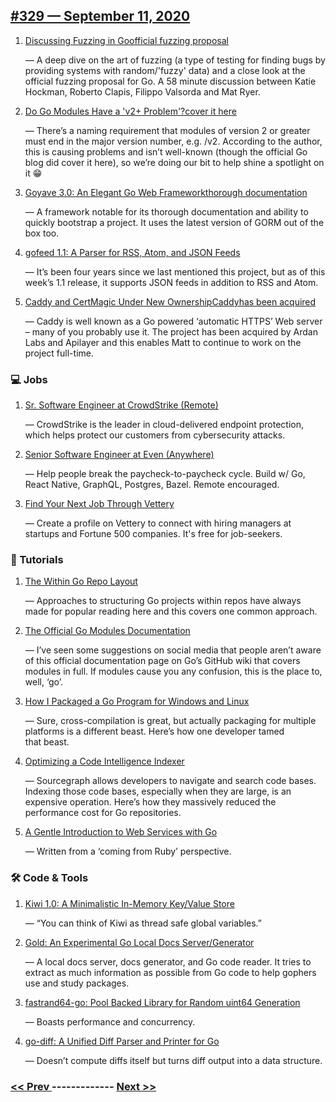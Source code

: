 ## [#329 — September 11, 2020](https://golangweekly.com/issues/329)

1. [Discussing Fuzzing in Goofficial fuzzing proposal](https://golangweekly.com/link/95036/web)

     — A deep dive on the art of fuzzing (a type of testing for finding bugs by providing systems with random/'fuzzy' data) and a close look at the official fuzzing proposal for Go. A 58 minute discussion between Katie Hockman, Roberto Clapis, Filippo Valsorda and Mat Ryer.
1. [Do Go Modules Have a 'v2+ Problem'?cover it here](https://golangweekly.com/link/95038/web)

     — There’s a naming requirement that modules of version 2 or greater must end in the major version number, e.g. /v2. According to the author, this is causing problems and isn’t well-known (though the official Go blog did cover it here), so we’re doing our bit to help shine a spotlight on it 😁
1. [Goyave 3.0: An Elegant Go Web Frameworkthorough documentation](https://golangweekly.com/link/95064/web)

     — A framework notable for its thorough documentation and ability to quickly bootstrap a project. It uses the latest version of GORM out of the box too.
1. [gofeed 1.1: A Parser for RSS, Atom, and JSON Feeds](https://golangweekly.com/link/95041/web)

     — It’s been four years since we last mentioned this project, but as of this week’s 1.1 release, it supports JSON feeds in addition to RSS and Atom.
1. [Caddy and CertMagic Under New OwnershipCaddyhas been acquired](https://golangweekly.com/link/95043/web)

     — Caddy is well known as a Go powered ‘automatic HTTPS’ Web server – many of you probably use it. The project has been acquired by Ardan Labs and Apilayer and this enables Matt to continue to work on the project full-time.
### 💻 Jobs

1. [Sr. Software Engineer at CrowdStrike (Remote)](https://golangweekly.com/link/95046/web)

     — CrowdStrike is the leader in cloud-delivered endpoint protection, which helps protect our customers from cybersecurity attacks.
1. [Senior Software Engineer at Even (Anywhere)](https://golangweekly.com/link/95047/web)

     — Help people break the paycheck-to-paycheck cycle. Build w/ Go, React Native, GraphQL, Postgres, Bazel. Remote encouraged.
1. [Find Your Next Job Through Vettery](https://golangweekly.com/link/95048/web)

     — Create a profile on Vettery to connect with hiring managers at startups and Fortune 500 companies. It's free for job-seekers.
### 📘 Tutorials

1. [The Within Go Repo Layout](https://golangweekly.com/link/95049/web)

     — Approaches to structuring Go projects within repos have always made for popular reading here and this covers one common approach.
1. [The Official Go Modules Documentation](https://golangweekly.com/link/95042/web)

     — I’ve seen some suggestions on social media that people aren’t aware of this official documentation page on Go’s GitHub wiki that covers modules in full. If modules cause you any confusion, this is the place to, well, ‘go’.
1. [How I Packaged a Go Program for Windows and Linux](https://golangweekly.com/link/95050/web)

     — Sure, cross-compilation is great, but actually packaging for multiple platforms is a different beast. Here’s how one developer tamed that beast.
1. [Optimizing a Code Intelligence Indexer](https://golangweekly.com/link/95051/web)

     — Sourcegraph allows developers to navigate and search code bases. Indexing those code bases, especially when they are large, is an expensive operation. Here’s how they massively reduced the performance cost for Go repositories.
1. [A Gentle Introduction to Web Services with Go](https://golangweekly.com/link/95053/web)

     — Written from a ‘coming from Ruby’ perspective.
### 🛠 Code & Tools

1. [Kiwi 1.0: A Minimalistic In-Memory Key/Value Store](https://golangweekly.com/link/95054/web)

     — “You can think of Kiwi as thread safe global variables.”
1. [Gold: An Experimental Go Local Docs Server/Generator](https://golangweekly.com/link/95055/web)

     — A local docs server, docs generator, and Go code reader. It tries to extract as much information as possible from Go code to help gophers use and study packages.
1. [fastrand64-go: Pool Backed Library for Random uint64 Generation](https://golangweekly.com/link/95057/web)

     — Boasts performance and concurrency.
1. [go-diff: A Unified Diff Parser and Printer for Go](https://golangweekly.com/link/95059/web)

     — Doesn’t compute diffs itself but turns diff output into a data structure.

### [ << Prev ](golangweekly-328.md) ------------- [ Next >> ](golangweekly-330.md)